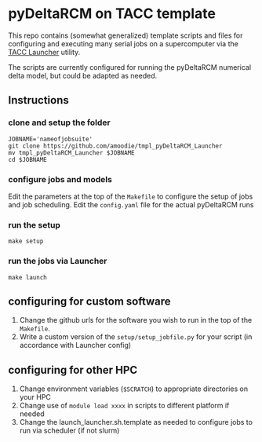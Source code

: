 # pyDeltaRCM on TACC template

This repo contains (somewhat generalized) template scripts and files for configuring and executing many serial jobs on a supercomputer via the [TACC Launcher](https://github.com/TACC/launcher) utility.

The scripts are currently configured for running the pyDeltaRCM numerical delta model, but could be adapted as needed.

## Instructions

### clone and setup the folder
```
JOBNAME='nameofjobsuite'
git clone https://github.com/amoodie/tmpl_pyDeltaRCM_Launcher
mv tmpl_pyDeltaRCM_Launcher $JOBNAME
cd $JOBNAME
```

### configure jobs and models
Edit the parameters at the top of the `Makefile` to configure the setup of jobs and job scheduling.
Edit the `config.yaml` file for the actual pyDeltaRCM runs


### run the setup

```
make setup
```


### run the jobs via Launcher

```
make launch
```


## configuring for custom software

1. Change the github urls for the software you wish to run in the top of the `Makefile`.
1. Write a custom version of the `setup/setup_jobfile.py` for your script (in accordance with Launcher config)

## configuring for other HPC

1. Change environment variables (`$SCRATCH`) to appropriate directories on your HPC
1. Change use of `module load xxxx` in scripts to different platform if needed
1. Change the launch_launcher.sh.template as needed to configure jobs to run via scheduler (if not slurm)
